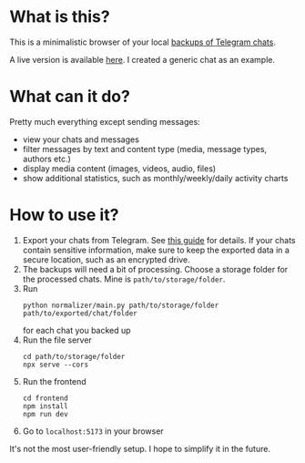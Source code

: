 # What is this?

This is a minimalistic browser of your local [backups of Telegram chats](https://telegram.org/blog/export-and-more).

A live version is available [here](https://maxme1.github.io/chat-browser/). I created a generic chat as an example.

# What can it do?

Pretty much everything except sending messages:

- view your chats and messages
- filter messages by text and content type (media, message types, authors etc.)
- display media content (images, videos, audio, files)
- show additional statistics, such as monthly/weekly/daily activity charts

# How to use it?

1. Export your chats from Telegram. See [this guide](https://telegram.org/blog/export-and-more) for details. If your
   chats contain sensitive information, make sure to keep the exported data in a secure location, such as an encrypted
   drive.
2. The backups will need a bit of processing. Choose a storage folder for the processed chats. Mine
   is `path/to/storage/folder`.
3. Run
   ```shell
   python normalizer/main.py path/to/storage/folder path/to/exported/chat/folder
   ```
   for each chat you backed up
4. Run the file server
   ```shell
   cd path/to/storage/folder 
   npx serve --cors
   ```
5. Run the frontend
   ```shell
   cd frontend
   npm install
   npm run dev
   ```   
6. Go to `localhost:5173` in your browser

It's not the most user-friendly setup. I hope to simplify it in the future.
